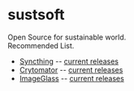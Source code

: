 # sustsoft
Open Source for sustainable world.</br>
Recommended List.
* [Syncthing](https://syncthing.net/) -- [current releases](https://github.com/syncthing/syncthing/releases)
* [Crytomator](https://cryptomator.org/) -- [current releases](https://github.com/cryptomator/cryptomator/releases)
* [ImageGlass](https://imageglass.org/) -- [current releases](https://github.com/d2phap/ImageGlass/releases)
